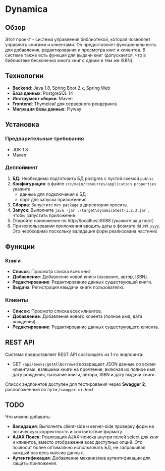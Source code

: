 # Dynamica

## Обзор

Этот проект - система управления библиотекой, которая позволяет управлять книгами и клиентами. Он предоставляет функциональность для добавления, редактирования и просмотра книг и клиентов. В системе также есть функция для выдачи книг (допускается, что в библиотеке бесконечно много книг с одним и тем же ISBN).

## Технологии

- **Backend**: Java 1.8, Spring Boot 2.x, Spring Web
- **База данных**: PostgreSQL 14
- **Инструмент сборки**: Maven
- **Frontend**: Thymeleaf для серверного рендеринга
- **Миграция базы данных**: Flyway

## Установка

### Предварительные требования

- JDK 1.8
- Maven

### Деплоймент

1. **БД**: Необходимо подготовить БД postgres с пустой схемой ```public```
2. **Конфигурация**: в файле ```src/main/resources/application.properties``` 
укажите 
   - данные для подключения к БД
   - порт для запуска приложенния
3. **Сборка**: Запустите `mvn package` в директории проекта.
4. **Запуск**: Выполните `java -jar .\target\dynamicatest-1.2.3.jar
   `, чтобы запустить приложение .
5. Откройте приложение по http://localhost:8088 (укажите ваш порт)
6. При использовании приложения вводить даты в формате ```dd.MM.yyyy```. Это необходимо поскольку валидация форм реализована частично

## Функции

### Книги

- **Список**: Просмотр списка всех книг.
- **Добавление**: Добавление новой книги (название, автор, ISBN).
- **Редактирование**: Редактирование данных существующей книги.
- **Выдача**: Регистрация ввыдачи книги пользователю.

### Клиенты

- **Список**: Просмотр списка всех клиентов.
- **Добавление**: Добавление нового клиента (полное имя, дата рождения).
- **Редактирование**: Редактирование данных существующего клиента.

## REST API

Система предоставляет REST API состоящего из 1-го эндпоинта:
- GET ```/api/books/getAllBorrowed``` возвращает JSON данные со всеми клиентами, взявшими книги на прочтение,
включая их полное имя, дату рождения, название книги, автора, ISBN и дату выдачи книги.

Список эндпоинтов доступен для тестирования через **Swagger 2**, расположенный по пути ```/swagger-ui.html```

## TODO
Что можно добавить:

- **Валидация**: Выполнять client-side и server-side проверку форм на  логическую корректность и соответствие формату.
- **AJAX Поиск**: Реализация AJAX-поиска внутри полей select для книг и клиентов, вместо отображения всех доступных опций.
Это позволит более оптимально использовать БД, не запрашивая каждый раз весь массив данных.
- **Аутентификация**: Добавление механизмов аутентификации для защиты приложения.
